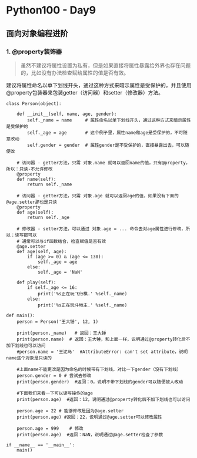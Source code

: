 # Python100 - Day9

## 面向对象编程进阶

### 1. @property装饰器

> 虽然不建议将属性设置为私有，但是如果直接将属性暴露给外界也存在问题的，比如没有办法检查赋给属性的值是否有效。

建议将属性命名以单下划线开头，通过这种方式来暗示属性是受保护的，并且使用@property包装器来包装getter（访问器）和setter（修改器）方法。

	class Person(object):
	
		def __init__(self, name, age, gender):
			self._name = name     # 属性命名以单下划线开头，通过这种方式来暗示属性是受保护的
			self._age = age       # 这个例子里，属性name和age是受保护的，不可随意改动
			self.gender = gender  # 属性gender是不受保护的，直接暴露出去，可以随便改

		# 访问器 - getter方法，只需 对象.name 就可以返回name的值，只有@property，所以：只读-不允许修改
		@property
		def name(self):
			return self._name

		# 访问器 - getter方法，只需 对象.age 就可以返回age的值，如果没有下面的@age.setter那也是只读
		@property
		def age(self):
			return self._age

		# 修改器 - setter方法，可以通过 对象.age = ... 命令去对age属性进行修改，所以：读写都可以
		# 通常可以与if函数结合，检查赋值是否有效
		@age.setter
		def age(self, age):
			if (age >= 0) & (age <= 130):
				self._age = age
			else:
				self._age = 'NaN'

		def play(self):
			if self._age <= 16:
				print('%s正在玩飞行棋.' %self._name)
			else:
				print('%s正在玩斗地主.' %self._name)

	def main():
    	person = Person('王大锤', 12, 1)

    	print(person._name)   # 返回：王大锤
    	print(person.name)	# 返回：王大锤，和上面一样，说明通过@property转化后不加下划线也可以访问
    	#person.name = '王泥马'  #AttributeError: can't set attribute，说明name这个对象是只读的
    
    	#上面name不能更改是因为命名的时候带有下划线，对比一下gender（没有下划线）
    	person.gender = 0 # 尝试去修改
    	print(person.gender)  #返回：0，说明不带下划线的gender可以随便被人改动

    	#下面我们来看一下可以读写操作的age
    	print(person.age)  #返回：12，说明通过@property转化后不加下划线也可以访问

    	person.age = 22	# 能够修改是因为@age.setter
    	print(person.age) #返回：22，说明通过@age.setter可以修改属性

    	person.age = 999	# 修改
    	print(person.age)  #返回：NaN，说明通过@age.setter检查了参数

	if __name__ == '__main__':
    	main()

